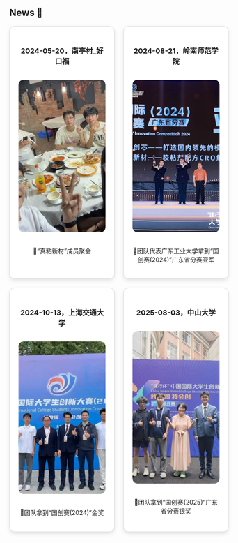 ## News 🎉

<div style="display:flex; flex-wrap:wrap; gap:20px; justify-content:center; max-width:1000px; margin:0 auto;">

  <!-- 新闻卡片 1 -->
  <div style="flex:0 0 48%; box-sizing:border-box; text-align:center; padding:20px; border:1px solid #ddd; border-radius:12px; box-shadow:0 4px 10px rgba(0,0,0,0.1); background:#fff; transition: transform 0.3s ease-in-out; cursor:pointer;" 
       onmouseover="this.style.transform='scale(1.03)'" onmouseout="this.style.transform='scale(1)'">
    <h3>2024-05-20，南亭村_好口福</h3>
    <img src="static/assets/img/news/event1.jpg" alt="2024-05-20，南亭村_好口福" 
         style="width:100%; height:350px; object-fit:cover; border-radius:12px; margin:15px 0;">
    <p>🎉“真粘新材”成员聚会</p>
  </div>


  <!-- 新闻卡片 2 -->
  <div style="flex:0 0 48%; box-sizing:border-box; text-align:center; padding:20px; border:1px solid #ddd; border-radius:12px; box-shadow:0 4px 10px rgba(0,0,0,0.1); background:#fff; transition: transform 0.3s ease-in-out; cursor:pointer;" 
       onmouseover="this.style.transform='scale(1.03)'" onmouseout="this.style.transform='scale(1)'">
    <h3>2024-08-21，岭南师范学院</h3>
    <img src="static/assets/img/news/event2.jpg" alt="2024-08-21，岭南师范学院" 
         style="width:100%; height:350px; object-fit:cover; border-radius:12px; margin:15px 0;">
    <p>🎉团队代表广东工业大学拿到“国创赛(2024)”广东省分赛亚军</p>
  </div>


  <!-- 新闻卡片 3 -->
  <div style="flex:0 0 48%; box-sizing:border-box; text-align:center; padding:20px; border:1px solid #ddd; border-radius:12px; box-shadow:0 4px 10px rgba(0,0,0,0.1); background:#fff; transition: transform 0.3s ease-in-out; cursor:pointer;" 
       onmouseover="this.style.transform='scale(1.03)'" onmouseout="this.style.transform='scale(1)'">
    <h3>2024-10-13，上海交通大学</h3>
    <img src="static/assets/img/news/event3.jpg" alt="2024-10-13，上海交通大学" 
         style="width:100%; height:350px; object-fit:cover; border-radius:12px; margin:15px 0;">
    <p>🎉团队拿到“国创赛(2024)”金奖</p>
  </div>


  <!-- 新闻卡片 4 -->
  <div style="flex:0 0 48%; box-sizing:border-box; text-align:center; padding:20px; border:1px solid #ddd; border-radius:12px; box-shadow:0 4px 10px rgba(0,0,0,0.1); background:#fff; transition: transform 0.3s ease-in-out; cursor:pointer;" 
       onmouseover="this.style.transform='scale(1.03)'" onmouseout="this.style.transform='scale(1)'">
    <h3>2025-08-03，中山大学</h3>
    <img src="static/assets/img/news/event4.jpg" alt="2025-08-03，中山大学" 
         style="width:100%; height:350px; object-fit:cover; border-radius:12px; margin:15px 0;">
    <p>🎉团队拿到“国创赛(2025)”广东省分赛银奖</p>
  </div>

</div>
